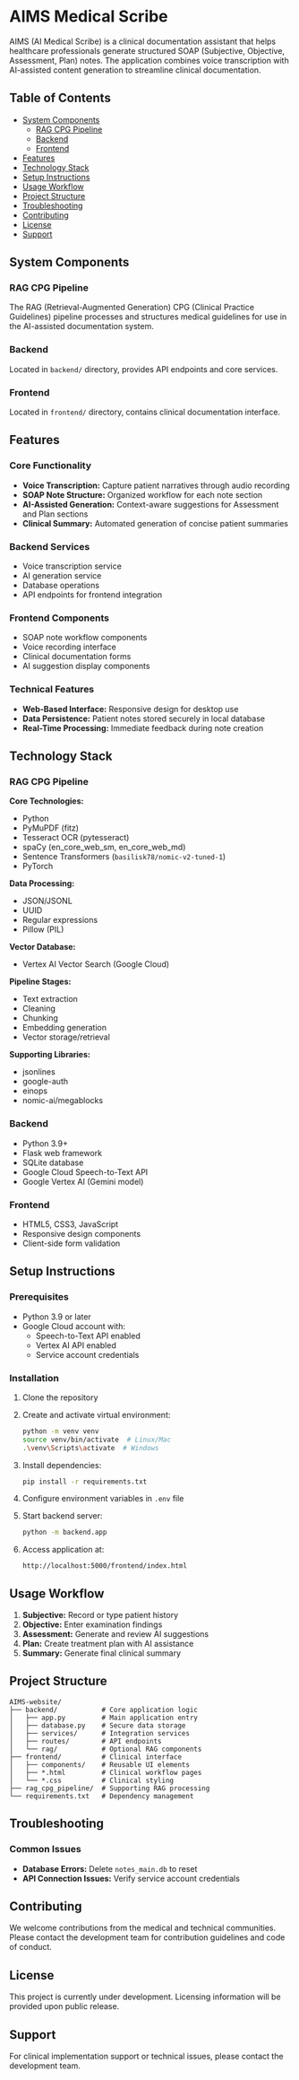 # AIMS Medical Scribe

AIMS (AI Medical Scribe) is a clinical documentation assistant that helps healthcare professionals generate structured SOAP (Subjective, Objective, Assessment, Plan) notes. The application combines voice transcription with AI-assisted content generation to streamline clinical documentation.

## Table of Contents
- [System Components](#system-components)
  - [RAG CPG Pipeline](#rag-cpg-pipeline)
  - [Backend](#backend)
  - [Frontend](#frontend)
- [Features](#features)
- [Technology Stack](#technology-stack)
- [Setup Instructions](#setup-instructions)
- [Usage Workflow](#usage-workflow)
- [Project Structure](#project-structure)
- [Troubleshooting](#troubleshooting)
- [Contributing](#contributing)
- [License](#license)
- [Support](#support)

## System Components

### RAG CPG Pipeline
The RAG (Retrieval-Augmented Generation) CPG (Clinical Practice Guidelines) pipeline processes and structures medical guidelines for use in the AI-assisted documentation system.

### Backend
Located in `backend/` directory, provides API endpoints and core services.

### Frontend 
Located in `frontend/` directory, contains clinical documentation interface.

## Features

### Core Functionality
- **Voice Transcription:** Capture patient narratives through audio recording
- **SOAP Note Structure:** Organized workflow for each note section
- **AI-Assisted Generation:** Context-aware suggestions for Assessment and Plan sections
- **Clinical Summary:** Automated generation of concise patient summaries

### Backend Services
- Voice transcription service
- AI generation service
- Database operations
- API endpoints for frontend integration

### Frontend Components
- SOAP note workflow components
- Voice recording interface
- Clinical documentation forms
- AI suggestion display components

### Technical Features
- **Web-Based Interface:** Responsive design for desktop use
- **Data Persistence:** Patient notes stored securely in local database
- **Real-Time Processing:** Immediate feedback during note creation

## Technology Stack

### RAG CPG Pipeline
**Core Technologies:**
- Python
- PyMuPDF (fitz)
- Tesseract OCR (pytesseract)
- spaCy (en_core_web_sm, en_core_web_md)
- Sentence Transformers (`basilisk78/nomic-v2-tuned-1`)
- PyTorch

**Data Processing:**
- JSON/JSONL
- UUID
- Regular expressions
- Pillow (PIL)

**Vector Database:**
- Vertex AI Vector Search (Google Cloud)

**Pipeline Stages:**
- Text extraction
- Cleaning
- Chunking
- Embedding generation
- Vector storage/retrieval

**Supporting Libraries:**
- jsonlines
- google-auth
- einops
- nomic-ai/megablocks

### Backend
- Python 3.9+
- Flask web framework
- SQLite database
- Google Cloud Speech-to-Text API
- Google Vertex AI (Gemini model)

### Frontend
- HTML5, CSS3, JavaScript
- Responsive design components
- Client-side form validation

## Setup Instructions

### Prerequisites
- Python 3.9 or later
- Google Cloud account with:
  - Speech-to-Text API enabled
  - Vertex AI API enabled
  - Service account credentials

### Installation
1. Clone the repository
2. Create and activate virtual environment:
   ```bash
   python -m venv venv
   source venv/bin/activate  # Linux/Mac
   .\venv\Scripts\activate  # Windows
   ```
3. Install dependencies:
   ```bash
   pip install -r requirements.txt
   ```
4. Configure environment variables in `.env` file

1. Start backend server:
   ```bash
   python -m backend.app
   ```
2. Access application at:
   ```
   http://localhost:5000/frontend/index.html
   ```

## Usage Workflow

1. **Subjective:** Record or type patient history
2. **Objective:** Enter examination findings
3. **Assessment:** Generate and review AI suggestions
4. **Plan:** Create treatment plan with AI assistance
5. **Summary:** Generate final clinical summary

## Project Structure

```
AIMS-website/
├── backend/           # Core application logic
│   ├── app.py         # Main application entry
│   ├── database.py    # Secure data storage
│   ├── services/      # Integration services
│   ├── routes/        # API endpoints
│   └── rag/           # Optional RAG components
├── frontend/          # Clinical interface
│   ├── components/    # Reusable UI elements
│   ├── *.html         # Clinical workflow pages
│   └── *.css          # Clinical styling
├── rag_cpg_pipeline/  # Supporting RAG processing
└── requirements.txt   # Dependency management
```

## Troubleshooting

### Common Issues
- **Database Errors:** Delete `notes_main.db` to reset
- **API Connection Issues:** Verify service account credentials

## Contributing
We welcome contributions from the medical and technical communities. Please contact the development team for contribution guidelines and code of conduct.

## License
This project is currently under development. Licensing information will be provided upon public release.

## Support
For clinical implementation support or technical issues, please contact the development team.